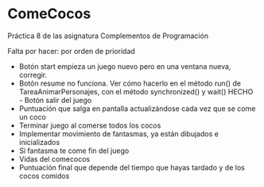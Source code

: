 # ComeCocos
Práctica 8 de las asignatura Complementos de Programación

Falta por hacer: por orden de prioridad

- Botón start empieza un juego nuevo pero en una ventana nueva, corregir.
- Botón resume no funciona. Ver cómo hacerlo en el método run() de TareaAnimarPersonajes, con el método synchronized() y wait()
HECHO - Botón salir del juego
- Puntuación que salga en pantalla actualizándose cada vez que se come un coco
- Terminar juego al comerse todos los cocos
- Implementar movimiento de fantasmas, ya están dibujados e inicializados
- Si fantasma te come fin del juego 
- Vidas del comecocos
- Puntuación final que depende del tiempo que hayas tardado y de los cocos comidos
